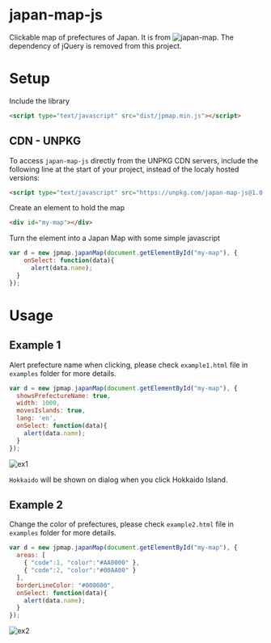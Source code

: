 # japan-map-js
Clickable map of prefectures of Japan. It is from ![japan-map](http://takemaru-hirai.github.io/japan-map/). The dependency of jQuery is removed from this project.

# Setup

Include the library

```html
<script type="text/javascript" src="dist/jpmap.min.js"></script>
```

## CDN - UNPKG
To access `japan-map-js` directly from the UNPKG CDN servers, include the following line at the start of your project, instead of the localy hosted versions:

```html
<script type="text/javascript" src="https://unpkg.com/japan-map-js@1.0.1/dist/jpmap.min.js"></script>
```

Create an element to hold the map

```html
<div id="my-map"></div>
```

Turn the element into a Japan Map with some simple javascript

```javascript
var d = new jpmap.japanMap(document.getElementById("my-map"), {
    onSelect: function(data){
      alert(data.name);
  }
});
```

# Usage

## Example 1
Alert prefecture name when clicking, please check `example1.html` file in `examples` folder for more details.  

```javascript
var d = new jpmap.japanMap(document.getElementById("my-map"), {
  showsPrefectureName: true,
  width: 1000,
  movesIslands: true,
  lang: 'en',
  onSelect: function(data){
    alert(data.name);
  }
});
```

![ex1](https://user-images.githubusercontent.com/8428372/74094337-e4557b00-4b22-11ea-9fc8-dd2ef509a6fd.png)

`Hokkaido` will be shown on dialog when you click Hokkaido Island.

## Example 2
Change the color of prefectures, please check `example2.html` file in `examples` folder for more details.  

```javascript
var d = new jpmap.japanMap(document.getElementById("my-map"), {
  areas: [
    { "code":1, "color":"#AA0000" }, 
    { "code":2, "color":"#00AA00" }
  ],
  borderLineColor: "#000000", 
  onSelect: function(data){
    alert(data.name);
  }
});
```

![ex2](https://user-images.githubusercontent.com/8428372/74094335-e28bb780-4b22-11ea-8448-aa2c7dadfe95.png)

